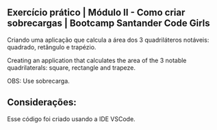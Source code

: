 ## Exercício prático | Módulo II - Como criar sobrecargas | Bootcamp Santander Code Girls

Criando uma aplicação que calcula a área dos 3 quadriláteros notáveis: quadrado, retângulo e trapézio. 

Creating an application that calculates the area of the 3 notable quadrilaterals: square, rectangle and trapeze.

OBS: Use sobrecarga. 

## Considerações: 

Esse código foi criado usando a IDE VSCode. 
